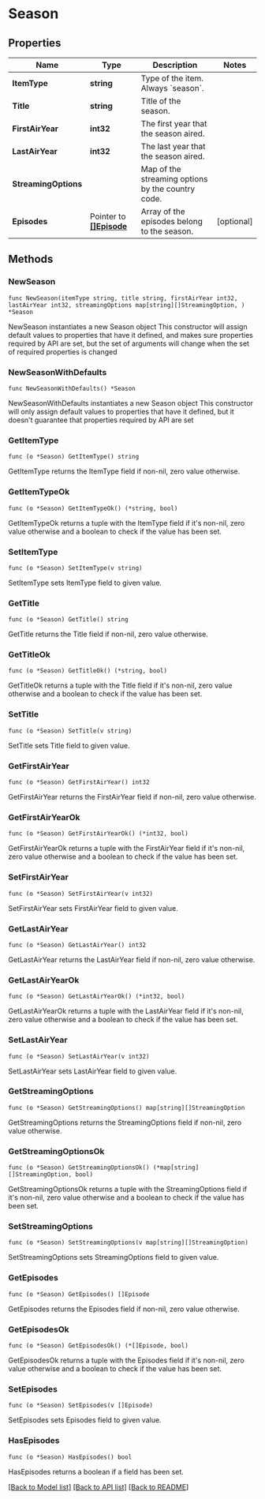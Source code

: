 # Season

## Properties

Name | Type | Description | Notes
------------ | ------------- | ------------- | -------------
**ItemType** | **string** | Type of the item. Always &#x60;season&#x60;. | 
**Title** | **string** | Title of the season. | 
**FirstAirYear** | **int32** | The first year that the season aired. | 
**LastAirYear** | **int32** | The last year that the season aired. | 
**StreamingOptions** |  | Map of the streaming options by the country code. | 
**Episodes** | Pointer to [**[]Episode**](Episode.md) | Array of the episodes belong to the season. | [optional] 

## Methods

### NewSeason

`func NewSeason(itemType string, title string, firstAirYear int32, lastAirYear int32, streamingOptions map[string][]StreamingOption, ) *Season`

NewSeason instantiates a new Season object
This constructor will assign default values to properties that have it defined,
and makes sure properties required by API are set, but the set of arguments
will change when the set of required properties is changed

### NewSeasonWithDefaults

`func NewSeasonWithDefaults() *Season`

NewSeasonWithDefaults instantiates a new Season object
This constructor will only assign default values to properties that have it defined,
but it doesn't guarantee that properties required by API are set

### GetItemType

`func (o *Season) GetItemType() string`

GetItemType returns the ItemType field if non-nil, zero value otherwise.

### GetItemTypeOk

`func (o *Season) GetItemTypeOk() (*string, bool)`

GetItemTypeOk returns a tuple with the ItemType field if it's non-nil, zero value otherwise
and a boolean to check if the value has been set.

### SetItemType

`func (o *Season) SetItemType(v string)`

SetItemType sets ItemType field to given value.


### GetTitle

`func (o *Season) GetTitle() string`

GetTitle returns the Title field if non-nil, zero value otherwise.

### GetTitleOk

`func (o *Season) GetTitleOk() (*string, bool)`

GetTitleOk returns a tuple with the Title field if it's non-nil, zero value otherwise
and a boolean to check if the value has been set.

### SetTitle

`func (o *Season) SetTitle(v string)`

SetTitle sets Title field to given value.


### GetFirstAirYear

`func (o *Season) GetFirstAirYear() int32`

GetFirstAirYear returns the FirstAirYear field if non-nil, zero value otherwise.

### GetFirstAirYearOk

`func (o *Season) GetFirstAirYearOk() (*int32, bool)`

GetFirstAirYearOk returns a tuple with the FirstAirYear field if it's non-nil, zero value otherwise
and a boolean to check if the value has been set.

### SetFirstAirYear

`func (o *Season) SetFirstAirYear(v int32)`

SetFirstAirYear sets FirstAirYear field to given value.


### GetLastAirYear

`func (o *Season) GetLastAirYear() int32`

GetLastAirYear returns the LastAirYear field if non-nil, zero value otherwise.

### GetLastAirYearOk

`func (o *Season) GetLastAirYearOk() (*int32, bool)`

GetLastAirYearOk returns a tuple with the LastAirYear field if it's non-nil, zero value otherwise
and a boolean to check if the value has been set.

### SetLastAirYear

`func (o *Season) SetLastAirYear(v int32)`

SetLastAirYear sets LastAirYear field to given value.


### GetStreamingOptions

`func (o *Season) GetStreamingOptions() map[string][]StreamingOption`

GetStreamingOptions returns the StreamingOptions field if non-nil, zero value otherwise.

### GetStreamingOptionsOk

`func (o *Season) GetStreamingOptionsOk() (*map[string][]StreamingOption, bool)`

GetStreamingOptionsOk returns a tuple with the StreamingOptions field if it's non-nil, zero value otherwise
and a boolean to check if the value has been set.

### SetStreamingOptions

`func (o *Season) SetStreamingOptions(v map[string][]StreamingOption)`

SetStreamingOptions sets StreamingOptions field to given value.


### GetEpisodes

`func (o *Season) GetEpisodes() []Episode`

GetEpisodes returns the Episodes field if non-nil, zero value otherwise.

### GetEpisodesOk

`func (o *Season) GetEpisodesOk() (*[]Episode, bool)`

GetEpisodesOk returns a tuple with the Episodes field if it's non-nil, zero value otherwise
and a boolean to check if the value has been set.

### SetEpisodes

`func (o *Season) SetEpisodes(v []Episode)`

SetEpisodes sets Episodes field to given value.

### HasEpisodes

`func (o *Season) HasEpisodes() bool`

HasEpisodes returns a boolean if a field has been set.


[[Back to Model list]](../README.md#documentation-for-models) [[Back to API list]](../README.md#documentation-for-api-endpoints) [[Back to README]](../README.md)


